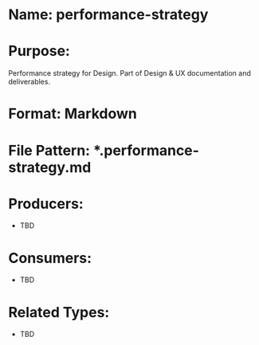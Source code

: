 # Name: performance-strategy

# Purpose:
Performance strategy for Design. Part of Design & UX documentation and deliverables.

# Format: Markdown

# File Pattern: *.performance-strategy.md

# Producers:
- TBD

# Consumers:
- TBD

# Related Types:
- TBD
